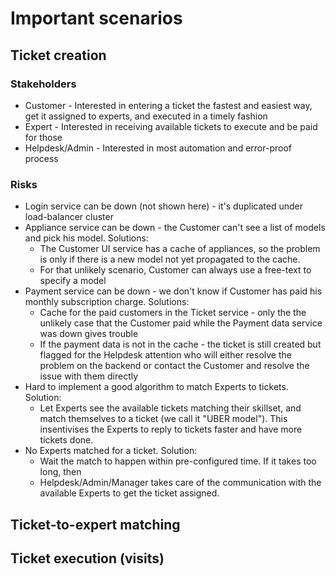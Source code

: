 # Important scenarios
## Ticket creation

### Stakeholders
* Customer - Interested in entering a ticket the fastest and easiest way, get it assigned to experts, and executed in a timely fashion
* Expert - Interested in receiving available tickets to execute and be paid for those
* Helpdesk/Admin - Interested in most automation and error-proof process

### Risks

* Login service can be down (not shown here) - it's duplicated under load-balancer cluster
* Appliance service can be down - the Customer can't see a list of models and pick his model. Solutions:
  * The Customer UI service has a cache of appliances, so the problem is only if there is a new model not yet propagated to the cache.
  * For that unlikely scenario, Customer can always use a free-text to specify a model
* Payment service can be down - we don't know if Customer has paid his monthly subscription charge. Solutions:
  * Cache for the paid customers in the Ticket service - only the the unlikely case that the Customer paid while the Payment data service was down gives trouble
  * If the payment data is not in the cache - the ticket is still created but flagged for the Helpdesk attention who will either resolve the problem on the backend or contact the Customer and resolve the issue with them directly
* Hard to implement a good algorithm to match Experts to tickets. Solution:
  * Let Experts see the available tickets matching their skillset, and match themselves to a ticket (we call it "UBER model"). This insentivises the Experts to reply to tickets faster and have more tickets done.
* No Experts matched for a ticket. Solution:
  * Wait the match to happen within pre-configured time. If it takes too long, then
  * Helpdesk/Admin/Manager takes care of the communication with the available Experts to get the ticket assigned.

## Ticket-to-expert matching
## Ticket execution (visits)
